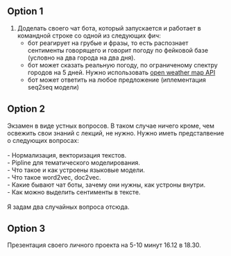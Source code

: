Option 1 
---
1) Доделать своего чат бота, который запускается и работает в командной строке со одной из следующих фич: 
      - бот реагирует на грубые и фразы, то есть распознает сентименты говорящего и говорит погоду по фейковой базе (условно на два города на два дня). 
      - бот может сказать реальную погоду, по ограниченому спектру городов на 5 дней. Нужно использовать [open weather map API](https://openweathermap.org/forecast5)
      - бот может ответить на любое предложение (иплементация seq2seq модели)
      
Option 2
---
Экзамен в виде устных вопросов. В таком случае ничего кроме, чем освежить свои знаний с лекций, не нужно. Нужно иметь предсталвение о следующих вопросах:<br><br>
       - Нормализация, векторизация текстов. <br>
       - Pipline для тематического моделирования. <br>
       - Что такое и как устроены языковые модели. <br>
       - Что такое word2vec, doc2vec. <br>
       - Какие бывают чат боты, зачему они нужны, как устроны внутри. <br>
       - Как можно выделить сентименты в тексте. <br>
       <br>
Я задам два случайных вопроса отсюда. 

Option 3 
---
Презентация своего личного проекта на 5-10 минут 16.12 в 18.30.  
       
